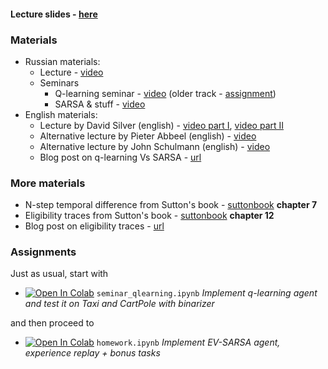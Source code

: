 #### __Lecture slides__ - [here](https://yadi.sk/i/9bPN0pxsR1-zIA)
### Materials
* Russian materials:
   - Lecture - [video](https://yadi.sk/i/jcQ1Bg8n3SrhuQ)
   - Seminars
      - Q-learning seminar - [video](https://yadi.sk/i/dQmolwOy3EtGNK) (older track - [assignment](https://github.com/neer201/Practical_RL/tree/spring20/week03_model_free/crawler_and_pacman/seminar_py2))
      - SARSA & stuff - [video](https://yadi.sk/i/XbqNQmjm3ExNsq) 
* English materials:
   - Lecture by David Silver (english) - [video part I](https://www.youtube.com/watch?v=PnHCvfgC_ZA), [video part II](https://www.youtube.com/watch?v=0g4j2k_Ggc4&t=43s)
   - Alternative lecture by Pieter Abbeel (english) - [video](https://www.youtube.com/watch?v=ifma8G7LegE)
   - Alternative lecture by John Schulmann (english) - [video](https://www.youtube.com/watch?v=IL3gVyJMmhg)
   - Blog post on q-learning Vs SARSA - [url](https://studywolf.wordpress.com/2013/07/01/reinforcement-learning-sarsa-vs-q-learning/)

### More materials
* N-step temporal difference from Sutton's book - [suttonbook](http://incompleteideas.net/book/RLbook2018.pdf) __chapter 7__
* Eligibility traces from Sutton's book - [suttonbook](http://incompleteideas.net/book/RLbook2018.pdf) __chapter 12__
* Blog post on eligibility traces - [url](http://pierrelucbacon.com/traces/)

### Assignments

Just as usual, start with 
- [![Open In Colab](https://colab.research.google.com/assets/colab-badge.svg)](https://colab.research.google.com/github/yandexdataschool/Practical_RL/blob/spring20/week03_model_free/seminar_qlearning.ipynb)
`seminar_qlearning.ipynb` _Implement q-learning agent and test it on Taxi and CartPole with binarizer_

and then proceed to 
- [![Open In Colab](https://colab.research.google.com/assets/colab-badge.svg)](https://colab.research.google.com/github/yandexdataschool/Practical_RL/blob/spring20/week03_model_free/homework.ipynb) `homework.ipynb` _Implement EV-SARSA agent, experience replay + bonus tasks_
